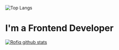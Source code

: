 ![Top Langs](https://github-readme-stats.vercel.app/api/top-langs/?username=rofiqusmonov&layout=compact)
# I'm a Frontend Developer

[![Rofiq github stats ](https://github-readme-stats.vercel.app/api?username=rofiqusmonov&show_icons=true&theme=white)](https://github.com/rofiqusmonov/)
